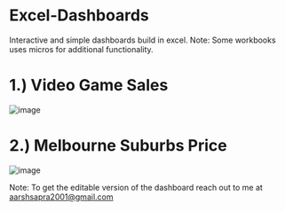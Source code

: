 # Excel-Dashboards
Interactive and simple dashboards build in excel.
Note: Some workbooks uses micros for additional functionality.

# 1.) Video Game Sales

![image](https://user-images.githubusercontent.com/64380584/135764957-88f9b970-f458-440d-a213-c843f083fe3c.png)

# 2.) Melbourne Suburbs Price

![image](https://user-images.githubusercontent.com/64380584/140549402-162716e9-bc55-41cb-8734-366e0d963e81.png)

Note:
To get the editable version of the dashboard reach out to me at aarshsapra2001@gmail.com
